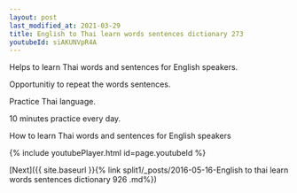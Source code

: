 ```yaml
---
layout: post
last_modified_at: 2021-03-29
title: English to Thai learn words sentences dictionary 273 
youtubeId: siAKUNVpR4A
---
```

 
 
Helps to learn Thai words and sentences for English speakers.

Opportunitiy to repeat the words sentences. 

Practice Thai language. 
 
10 minutes practice every day. 
 
How to learn Thai words and sentences for English speakers 
 
{% include youtubePlayer.html id=page.youtubeId %}
 
 
[Next]({{ site.baseurl }}{% link  split1/_posts/2016-05-16-English to thai learn words sentences dictionary 926 .md%})
 
